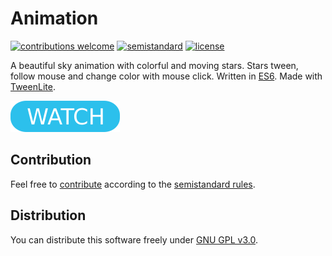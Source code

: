 # Animation

[![contributions welcome](https://img.shields.io/badge/contributions-welcome-brightgreen.svg)](https://github.com/berkerol/animation/issues)
[![semistandard](https://img.shields.io/badge/code%20style-semistandard-brightgreen.svg)](https://github.com/Flet/semistandard)
[![license](https://img.shields.io/badge/license-GPL--3.0-blue.svg)](https://github.com/berkerol/animation/blob/master/LICENSE)

A beautiful sky animation with colorful and moving stars. Stars tween, follow mouse and change color with mouse click. Written in [ES6](https://www.ecma-international.org/ecma-262/6.0/). Made with [TweenLite](https://greensock.com/tweenlite).

[![button](watch.png)](https://berkerol.github.io/animation/animation.html)

## Contribution

Feel free to [contribute](https://github.com/berkerol/animation/issues) according to the [semistandard rules](https://github.com/Flet/semistandard).

## Distribution

You can distribute this software freely under [GNU GPL v3.0](https://github.com/berkerol/animation/blob/master/LICENSE).
